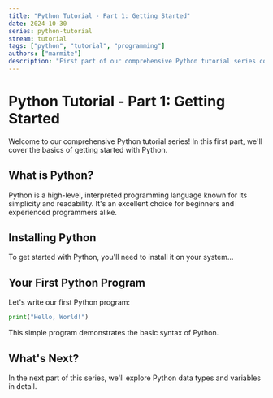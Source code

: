 ```yaml
---
title: "Python Tutorial - Part 1: Getting Started"
date: 2024-10-30
series: python-tutorial
stream: tutorial
tags: ["python", "tutorial", "programming"]
authors: ["marmite"]
description: "First part of our comprehensive Python tutorial series covering the basics"
---
```


# Python Tutorial - Part 1: Getting Started

Welcome to our comprehensive Python tutorial series! In this first part, we'll cover the basics of getting started with Python.

## What is Python?

Python is a high-level, interpreted programming language known for its simplicity and readability. It's an excellent choice for beginners and experienced programmers alike.

## Installing Python

To get started with Python, you'll need to install it on your system...

## Your First Python Program

Let's write our first Python program:

```python
print("Hello, World!")
```

This simple program demonstrates the basic syntax of Python.

## What's Next?

In the next part of this series, we'll explore Python data types and variables in detail.
